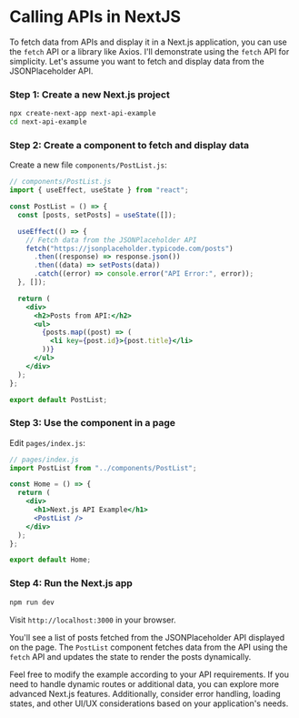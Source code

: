 # Calling APIs in NextJS

To fetch data from APIs and display it in a Next.js application, you can use the `fetch` API or a library like Axios. I'll demonstrate using the `fetch` API for simplicity. Let's assume you want to fetch and display data from the JSONPlaceholder API.

### Step 1: Create a new Next.js project

```bash
npx create-next-app next-api-example
cd next-api-example
```

### Step 2: Create a component to fetch and display data

Create a new file `components/PostList.js`:

```jsx
// components/PostList.js
import { useEffect, useState } from "react";

const PostList = () => {
  const [posts, setPosts] = useState([]);

  useEffect(() => {
    // Fetch data from the JSONPlaceholder API
    fetch("https://jsonplaceholder.typicode.com/posts")
      .then((response) => response.json())
      .then((data) => setPosts(data))
      .catch((error) => console.error("API Error:", error));
  }, []);

  return (
    <div>
      <h2>Posts from API:</h2>
      <ul>
        {posts.map((post) => (
          <li key={post.id}>{post.title}</li>
        ))}
      </ul>
    </div>
  );
};

export default PostList;
```

### Step 3: Use the component in a page

Edit `pages/index.js`:

```jsx
// pages/index.js
import PostList from "../components/PostList";

const Home = () => {
  return (
    <div>
      <h1>Next.js API Example</h1>
      <PostList />
    </div>
  );
};

export default Home;
```

### Step 4: Run the Next.js app

```bash
npm run dev
```

Visit `http://localhost:3000` in your browser.

You'll see a list of posts fetched from the JSONPlaceholder API displayed on the page. The `PostList` component fetches data from the API using the `fetch` API and updates the state to render the posts dynamically.

Feel free to modify the example according to your API requirements. If you need to handle dynamic routes or additional data, you can explore more advanced Next.js features. Additionally, consider error handling, loading states, and other UI/UX considerations based on your application's needs.
